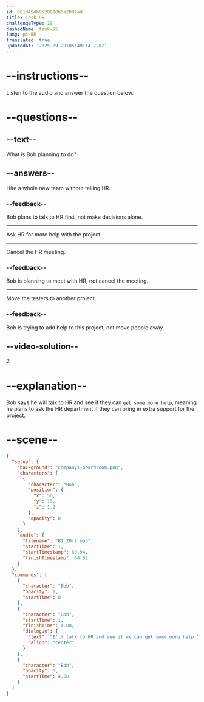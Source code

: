 ```yaml
---
id: 681349db9528010b5a2081ad
title: Task 95
challengeType: 19
dashedName: task-95
lang: pt-BR
translated: true
updatedAt: '2025-09-29T05:49:14.720Z'
---
```


<!-- (Audio) Bob: I'll talk to HR and see if we can get some more help. -->

# --instructions--

Listen to the audio and answer the question below.

# --questions--

## --text--

What is Bob planning to do?

## --answers--

Hire a whole new team without telling HR.

### --feedback--

Bob plans to talk to HR first, not make decisions alone.

---

Ask HR for more help with the project.

---

Cancel the HR meeting.

### --feedback--

Bob is planning to meet with HR, not cancel the meeting.

---

Move the testers to another project.

### --feedback--

Bob is trying to add help to this project, not move people away.

## --video-solution--

2

# --explanation--

Bob says he will talk to HR and see if they can `get some more help`, meaning he plans to ask the HR department if they can bring in extra support for the project.

# --scene--

```json
{
  "setup": {
    "background": "company1-boardroom.png",
    "characters": [
      {
        "character": "Bob",
        "position": {
          "x": 50,
          "y": 15,
          "z": 1.2
        },
        "opacity": 0
      }
    ],
    "audio": {
      "filename": "B1_20-2.mp3",
      "startTime": 1,
      "startTimestamp": 60.94,
      "finishTimestamp": 64.02
    }
  },
  "commands": [
    {
      "character": "Bob",
      "opacity": 1,
      "startTime": 0
    },
    {
      "character": "Bob",
      "startTime": 1,
      "finishTime": 4.08,
      "dialogue": {
        "text": "I'll talk to HR and see if we can get some more help.",
        "align": "center"
      }
    },
    {
      "character": "Bob",
      "opacity": 0,
      "startTime": 4.58
    }
  ]
}
```
